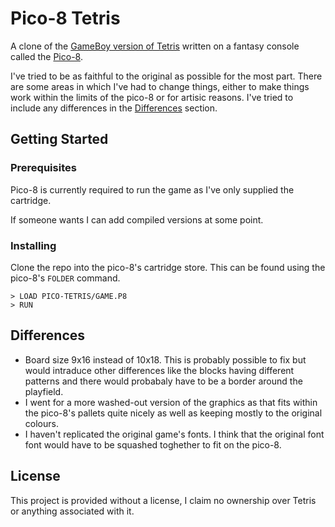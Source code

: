 # Pico-8 Tetris

A clone of the [GameBoy version of Tetris](http://tetris.wikia.com/wiki/Tetris_(Game_Boy)) written on a fantasy console called the [Pico-8](https://www.lexaloffle.com/pico-8.php).

I've tried to be as faithful to the original as possible for the most part. There are some areas in which I've had to change things, either to make things work within the limits of the pico-8 or for artisic reasons. I've tried to include any differences in the [Differences](#differences) section.

## Getting Started

### Prerequisites

Pico-8 is currently required to run the game as I've only supplied the cartridge.

If someone wants I can add compiled versions at some point.

### Installing

Clone the repo into the pico-8's cartridge store. This can be found using the pico-8's `FOLDER` command.

```
> LOAD PICO-TETRIS/GAME.P8
> RUN
```

## Differences

  * Board size 9x16 instead of 10x18. This is probably possible to fix but would intraduce other differences like the blocks having different patterns and there would probabaly have to be a border around the playfield.
  * I went for a more washed-out version of the graphics as that fits within the pico-8's pallets quite nicely as well as keeping mostly to the original colours.
  * I haven't replicated the original game's fonts. I think that the original font font would have to be squashed toghether to fit on the pico-8.

## License

This project is provided without a license, I claim no ownership over Tetris or anything associated with it.

